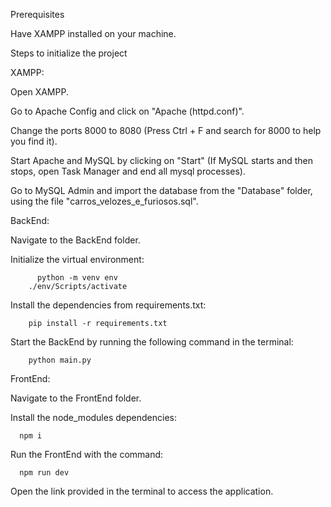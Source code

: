 Prerequisites

Have XAMPP installed on your machine.

Steps to initialize the project

  XAMPP:
  
  Open XAMPP.

  Go to Apache Config and click on "Apache (httpd.conf)".

  Change the ports 8000 to 8080 (Press Ctrl + F and search for 8000 to help you find it).

  Start Apache and MySQL by clicking on "Start" (If MySQL starts and then stops, open Task Manager and end all mysql processes).

  Go to MySQL Admin and import the database from the "Database" folder, using the file "carros_velozes_e_furiosos.sql".
  
  BackEnd:
  
  Navigate to the BackEnd folder.

  Initialize the virtual environment:
  
          python -m venv env
        ./env/Scripts/activate

  Install the dependencies from requirements.txt:
  
        pip install -r requirements.txt

  Start the BackEnd by running the following command in the terminal:
  
        python main.py

FrontEnd:

Navigate to the FrontEnd folder.

Install the node_modules dependencies:

      npm i

Run the FrontEnd with the command:

      npm run dev

Open the link provided in the terminal to access the application.



